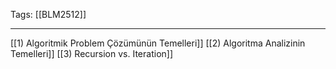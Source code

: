 Tags: [[BLM2512]]

---
[[1) Algoritmik Problem Çözümünün Temelleri]]
[[2) Algoritma Analizinin Temelleri]]
[[3) Recursion vs. Iteration]]


